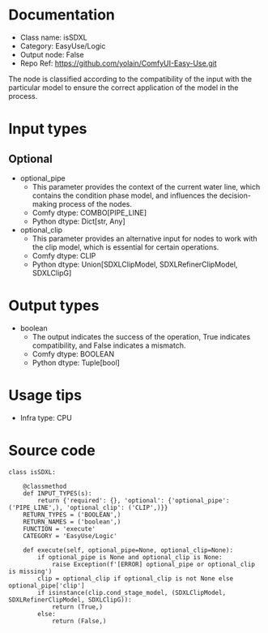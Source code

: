 # Documentation
- Class name: isSDXL
- Category: EasyUse/Logic
- Output node: False
- Repo Ref: https://github.com/yolain/ComfyUI-Easy-Use.git

The node is classified according to the compatibility of the input with the particular model to ensure the correct application of the model in the process.

# Input types
## Optional
- optional_pipe
    - This parameter provides the context of the current water line, which contains the condition phase model, and influences the decision-making process of the nodes.
    - Comfy dtype: COMBO[PIPE_LINE]
    - Python dtype: Dict[str, Any]
- optional_clip
    - This parameter provides an alternative input for nodes to work with the clip model, which is essential for certain operations.
    - Comfy dtype: CLIP
    - Python dtype: Union[SDXLClipModel, SDXLRefinerClipModel, SDXLClipG]

# Output types
- boolean
    - The output indicates the success of the operation, True indicates compatibility, and False indicates a mismatch.
    - Comfy dtype: BOOLEAN
    - Python dtype: Tuple[bool]

# Usage tips
- Infra type: CPU

# Source code
```
class isSDXL:

    @classmethod
    def INPUT_TYPES(s):
        return {'required': {}, 'optional': {'optional_pipe': ('PIPE_LINE',), 'optional_clip': ('CLIP',)}}
    RETURN_TYPES = ('BOOLEAN',)
    RETURN_NAMES = ('boolean',)
    FUNCTION = 'execute'
    CATEGORY = 'EasyUse/Logic'

    def execute(self, optional_pipe=None, optional_clip=None):
        if optional_pipe is None and optional_clip is None:
            raise Exception(f'[ERROR] optional_pipe or optional_clip is missing')
        clip = optional_clip if optional_clip is not None else optional_pipe['clip']
        if isinstance(clip.cond_stage_model, (SDXLClipModel, SDXLRefinerClipModel, SDXLClipG)):
            return (True,)
        else:
            return (False,)
```